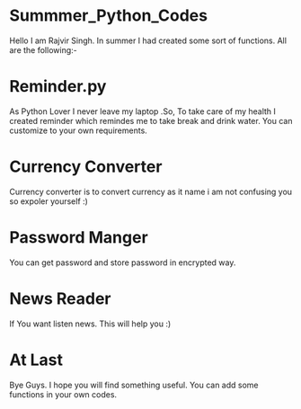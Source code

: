 # Summmer_Python_Codes

Hello I am Rajvir Singh. In summer I had created some sort of functions. All are the following:-

# Reminder.py

As Python Lover I  never leave my laptop .So, To take care of my health I created reminder which remindes me to take break and drink water.
You can customize to your own requirements.

# Currency Converter

Currency converter is to convert currency as it name i am not confusing you so expoler yourself :)

# Password Manger

You can get password and store password in encrypted way.

# News Reader

If You want listen news. This will help you :)

# At Last

Bye Guys. I hope you will find something useful. You can add some functions in your own codes. 
